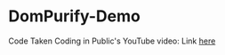 # DomPurify-Demo



Code Taken Coding in Public's YouTube video: Link [here](https://www.youtube.com/watch?v=YjFTidoXOOk)
